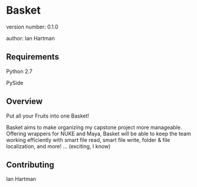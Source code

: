 Basket
===============================

version number: 0.1.0

author: Ian Hartman

Requirements
------------

Python 2.7

PySide

Overview
--------

Put all your Fruits into one Basket!

Basket aims to make organizing my capstone project more manageable. Offering wrappers for NUKE and Maya, Basket will be able to keep the team working efficiently with smart file read, smart file write, folder & file localization, and more! ... (exciting, I know)

    
Contributing
------------

Ian Hartman

